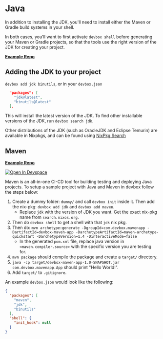 # Java

In addition to installing the JDK, you'll need to install either the Maven or Gradle build systems in your shell.

In both cases, you'll want to first activate `devbox shell` before generating your Maven or Gradle projects, so that the tools use the right version of the JDK for creating your project.

[**Example Repo**](https://github.com/jetify-com/devbox/tree/main/examples/development/java)

## Adding the JDK to your project

`devbox add jdk binutils`, or in your `devbox.json`

```json
  "packages": [
    "jdk@latest",
    "binutils@latest"
  ],

```

This will install the latest version of the JDK. To find other installable versions of the JDK, run `devbox search jdk`.

Other distributions of the JDK (such as OracleJDK and Eclipse Temurin) are available in Nixpkgs, and can be found using [NixPkg Search](https://search.nixos.org/packages?channel=22.05&from=0&size=50&sort=relevance&type=packages&query=jdk#)

## Maven

[**Example Repo**](https://github.com/jetify-com/devbox/tree/main/examples/development/java/maven/hello-world)

[![Open In Devspace](https://www.jetify.com/img/devbox/open-in-devspace.svg)](https://auth.jetify.com/devspace/templates/java-maven)

Maven is an all-in-one CI-CD tool for building testing and deploying Java projects. To setup a sample project with Java and Maven in devbox follow the steps below:

1. Create a dummy folder: `dummy/` and call `devbox init` inside it. Then add the nix-pkg: `devbox add jdk` and `devbox add maven`.
    - Replace `jdk` with the version of JDK you want. Get the exact nix-pkg name from `search.nixos.org`.
2. Then do `devbox shell` to get a shell with that `jdk` nix pkg.
3. Then do: `mvn archetype:generate -DgroupId=com.devbox.mavenapp -DartifactId=devbox-maven-app -DarchetypeArtifactId=maven-archetype-quickstart -DarchetypeVersion=1.4 -DinteractiveMode=false`
    - In the generated `pom.xml` file, replace java version in `<maven.compiler.source>` with the specific version you are testing for.
4. `mvn package` should compile the package and create a `target/` directory.
5. `java -cp target/devbox-maven-app-1.0-SNAPSHOT.jar com.devbox.mavenapp.App` should print "Hello World!".
6. Add `target/` to `.gitignore`.

An example `devbox.json` would look like the following:

```json
{
  "packages": [
    "maven",
    "jdk",
    "binutils"
  ],
  "shell": {
    "init_hook": null
  }
}
```
